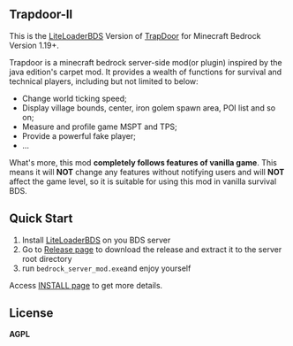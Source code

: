 ## Trapdoor-ll
This is the [LiteLoaderBDS](https://github.com/LiteLDev/LiteLoaderBDS)  Version of [TrapDoor](https://github.com/hhhxiao/TrapDoor) for Minecraft Bedrock Version 1.19+.

Trapdoor is a minecraft bedrock server-side mod(or plugin) inspired by the java edition's carpet mod. It provides a wealth of functions for survival and technical players, including but not limited to below:

- Change world ticking speed;
- Display village bounds, center, iron golem spawn area, POI list and so on;
- Measure and profile game MSPT and TPS;
- Provide a powerful fake player;
- ...

What's more, this mod **completely follows features of vanilla game**. This means it will **NOT** change any features without notifying users and will **NOT** affect the game level, so it is suitable for using this mod in vanilla survival BDS.

## Quick Start

1. Install [LiteLoaderBDS](https://github.com/LiteLDev/LiteLoaderBDS) on you BDS server
2. Go to [Release page](https://github.com/hhhxiao/trapdoor-ll/releases) to download the release and extract it to the server root directory
3. run `bedrock_server_mod.exe`and enjoy yourself

Access [INSTALL page](https://hhhxiao.github.io/tr-wiki/use.html) to get more details.

## License

**AGPL**
